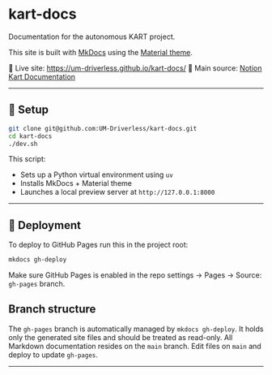 # kart-docs

Documentation for the autonomous KART project.

This site is built with [MkDocs](https://www.mkdocs.org/) using the [Material theme](https://squidfunk.github.io/mkdocs-material/).

📘 Live site: <https://um-driverless.github.io/kart-docs/>
🧠 Main source: [Notion Kart Documentation](https://www.notion.so/KART-1b378747314380acb23ee354a4a4c4c7)

---

## 🔧 Setup

```bash
git clone git@github.com:UM-Driverless/kart-docs.git
cd kart-docs
./dev.sh
```

This script:
- Sets up a Python virtual environment using `uv`
- Installs MkDocs + Material theme
- Launches a local preview server at `http://127.0.0.1:8000`

---

## 🚀 Deployment

To deploy to GitHub Pages run this in the project root:

```bash
mkdocs gh-deploy
```

Make sure GitHub Pages is enabled in the repo settings → Pages → Source: `gh-pages` branch.

## Branch structure

The `gh-pages` branch is automatically managed by `mkdocs gh-deploy`. It holds only the generated site files and should be treated as read-only. All Markdown documentation resides on the `main` branch. Edit files on `main` and deploy to update `gh-pages`.

---
